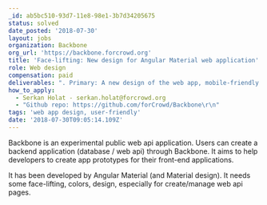 ```yaml
---
_id: ab5bc510-93d7-11e8-98e1-3b7d34205675
status: solved
date_posted: '2018-07-30'
layout: jobs
organization: Backbone
org_url: 'https://backbone.forcrowd.org'
title: 'Face-lifting: New design for Angular Material web application'
role: Web design
compensation: paid
deliverables: ". Primary: A new design of the web app, mobile-friendly if easy to achieve: colors, menu design etc.\r\n. Secondary: Ideas to fill the landing page?"
how_to_apply:
  - Serkan Holat - serkan.holat@forcrowd.org
  - "Github repo: https://github.com/forCrowd/Backbone\r\n"
tags: 'web app design, user-friendly'
date: '2018-07-30T09:05:14.109Z'
---
```

Backbone is an experimental public web api application. Users can create a backend application (database / web api) through Backbone. It aims to help developers to create app prototypes for their front-end applications.

It has been developed by Angular Material (and Material design). It needs some face-lifting, colors, design, especially for create/manage web api pages.
